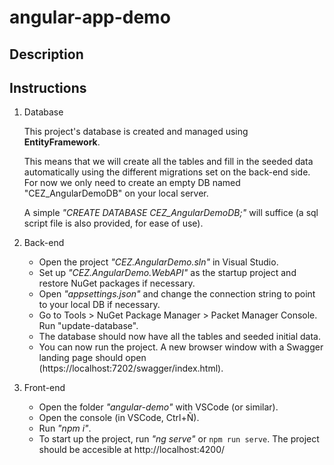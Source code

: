 # angular-app-demo

## Description

## Instructions

 1. Database
    
    This project's database is created and managed using **EntityFramework**.
    
    This means that we will create all the tables and fill in the seeded data automatically using the different migrations set on the back-end side. For now we only need to create an empty DB named "CEZ_AngularDemoDB" on your local server.
    
    A simple _"CREATE DATABASE CEZ_AngularDemoDB;"_ will suffice (a sql script file is also provided, for ease of use).
 3. Back-end
     - Open the project _"CEZ.AngularDemo.sln"_ in Visual Studio.
     - Set up _"CEZ.AngularDemo.WebAPI"_ as the startup project and restore NuGet packages if necessary.
     - Open _"appsettings.json"_ and change the connection string to point to your local DB if necessary.
     - Go to Tools > NuGet Package Manager > Packet Manager Console. Run "update-database".
     - The database should now have all the tables and seeded initial data.
     - You can now run the project. A new browser window with a Swagger landing page should open (https://localhost:7202/swagger/index.html).
 4. Front-end
     - Open the folder _"angular-demo"_ with VSCode (or similar).
     - Open the console (in VSCode, Ctrl+Ñ).
     - Run _"npm i"_.
     - To start up the project, run _"ng serve"_ or `npm run serve`. The project should be accesible at http://localhost:4200/
